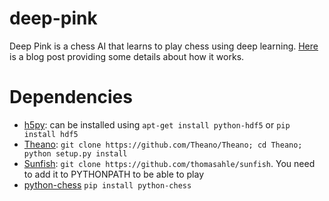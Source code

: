 deep-pink
=========

Deep Pink is a chess AI that learns to play chess using deep learning. [Here](http://erikbern.com/?p=841) is a  blog post providing some details about how it works.

Dependencies
============

* [h5py](http://www.h5py.org/): can be installed using `apt-get install python-hdf5` or `pip install hdf5`
* [Theano](https://github.com/Theano/Theano): `git clone https://github.com/Theano/Theano; cd Theano; python setup.py install`
* [Sunfish](https://github.com/thomasahle/sunfish): `git clone https://github.com/thomasahle/sunfish`. You need to add it to PYTHONPATH to be able to play
* [python-chess](https://pypi.python.org/pypi/python-chess) `pip install python-chess`
